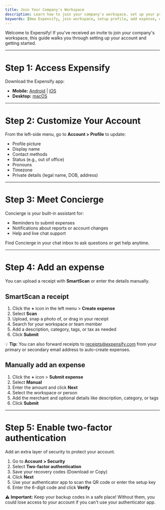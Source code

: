 ```yaml
---
title: Join Your Company's Workspace
description: Learn how to join your company's workspace, set up your profile, add expenses, and secure your account in New Expensify.
keywords: [New Expensify, join workspace, setup profile, add expense, enable two-factor authentication, SmartScan, Concierge]
---
```


<div id="new-expensify" markdown="1">

Welcome to Expensify! If you've received an invite to join your company's workspace, this guide walks you through setting up your account and getting started.

---

# Step 1: Access Expensify

Download the Expensify app:

- **Mobile:** [Android](https://play.google.com/store/apps/details?id=com.expensify.chat) | [iOS](https://apps.apple.com/us/app/expensify-cash/id1530278510)
- **Desktop:** [macOS](https://new.expensify.com/NewExpensify.dmg)

---

# Step 2: Customize Your Account

From the left-side menu, go to **Account > Profile** to update:
   - Profile picture
   - Display name
   - Contact methods
   - Status (e.g., out of office)
   - Pronouns
   - Timezone
   - Private details (legal name, DOB, address)

---

# Step 3: Meet Concierge

Concierge is your built-in assistant for:

- Reminders to submit expenses
- Notifications about reports or account changes
- Help and live chat support

Find Concierge in your chat inbox to ask questions or get help anytime.

---

# Step 4: Add an expense

You can upload a receipt with **SmartScan** or enter the details manually.

## SmartScan a receipt

1. Click the **+** icon in the left menu > **Create expense**
2. Select **Scan**
3. Upload, snap a photo of, or drag in your receipt
4. Search for your workspace or team member
5. Add a description, category, tags, or tax as needed
6. Click **Submit**

💡 **Tip:** You can also forward receipts to [receipts@expensify.com](mailto:receipts@expensify.com) from your primary or secondary email address to auto-create expenses.

## Manually add an expense

1. Click the **+** icon > **Submit expense**
2. Select **Manual**
3. Enter the amount and click **Next**
4. Select the workspace or person
5. Add the merchant and optional details like description, category, or tags
6. Click **Submit**

---

# Step 5: Enable two-factor authentication

Add an extra layer of security to protect your account.

1. Go to **Account > Security**
2. Select **Two-factor authentication**
3. Save your recovery codes (Download or Copy)
4. Click **Next**
5. Use your authenticator app to scan the QR code or enter the setup key
6. Enter the 6-digit code and click **Verify**

⚠️ **Important:** Keep your backup codes in a safe place! Without them, you could lose access to your account if you can't use your authenticator app.

</div>
